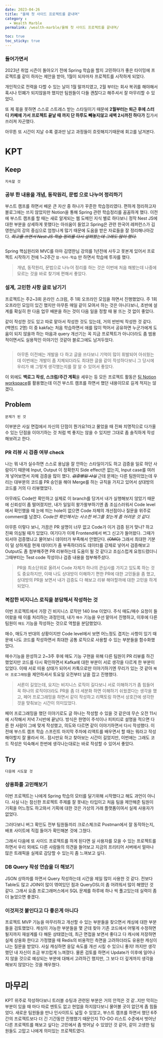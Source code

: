 ```yaml
---
date: 2023-04-26
title: "올해 첫 사이드 프로젝트를 끝내며"
category :
  - Wealth Marble
permalink: /wealth-marble/올해 첫 사이드 프로젝트를 끝내며/

toc: true
toc_sticky: true
---
```


<h3 id="들어가면서">들어가면서</h3>
<p>2023년 취업 시즌이 돌아오기 전에 Spring 학습을 할지 고민하다가 좋은 타이밍에 프로젝트를 같이 하자는 제안을 받아, 1월이 되자마자 프로젝트를 시작하게 되었다.</p>
<p>개인적으로 전력을 다할 수 있는 날이 1월 말까지였고, 2월 부터는 회사 복귀를 해야해서 혹시나 민폐가 되지않을까 했지만 팀원들이 다들 괜찮다고 해주셔서 잘 마무리할 수 있었다.</p>
<p>또 제 몫을 못하면 스스로 스트레스 받는 스타일이기 때문에 <strong>2월부터는 퇴근 후에 스터디 카페에 가서 프로젝트 끝날 때 까지 단 하루도 빼놓지않고 새벽 2시까진 하다가</strong> 집가서 쓰러져 자곤했다.</p>
<p>아무튼 또 시간이 지날 수록 결과만 남고 과정들이 흐릿해지기때문에 회고를 남겨본다.</p>
<h1 id="kpt">KPT</h1>
<h2 id="keep">Keep</h2>
<p><code>지속할 것</code></p>
<h3 id="공부-한-내용을-개념-동작원리-문법-으로-나누어-정리하기">공부 한 내용을 개념, 동작원리, 문법 으로 나누어 정리하기</h3>
<p>부스트 캠프를 하면서 배운 큰 자산 중 하나가 꾸준한 학습정리였다.
편하게 정리하고자 블로그에는 쓰지 않았지만 Notion을 통해 Spring 관련 학습정리를 꼼꼼하게 했다.
이전에 부스트 캠프를 할 때는 새로 알게되는 웹 도메인 지식 별로 하다보니 정작 Nest JS에 대한 부분을 상세하게 못했다는 아쉬움이 들었고 Spring은 관련 한국어 레퍼런스가 김영한님의 강의 중심으로 엄청나게 많기 때문에 도움을 받은 자료들을 잘 정리해나아갔다.
<del><em>회고를 쓰면서 Nest JS 학습 정리를 다시 살펴봤는데 그래도 많이 했다.</em></del></p>
<p><img alt="" src="https://velog.velcdn.com/images/kny8092/post/191aa548-04b7-4ab7-8a6b-c760d228e71a/image.png" /></p>
<p>Spring 핵심원리와 MVC를 아마 김영한님 강의를 1년전에 사두고 못본게 있어서 프로젝트 시작하기 전에 1~2주간 <code>잠-식사-학습</code> 만 하면서 학습에 투자를 했다.</p>
<blockquote>
<p>개념, 동작원리, 문법으로 나누어 정리를 하는 것은 이번에 처음 해봤는데 나중에 모르는 것을 바로 찾기에 편해서 좋았다.</p>
</blockquote>
<h3 id="설계-고민한-사항-글로-남기기">설계, 고민한 사항 글로 남기기</h3>
<p>프로젝트는 주2~3회 온라인 스크럼, 주 1회 오프라인 모임을 하면서 진행했었다.
주 1회 오프라인 모임이 있긴 했지만 아무튼 매일 같이 모여서 하는 것은 아니다보니, 초반에 설계를 확실히 한 다음 업무 배분을 하는 것이 다음 일을 정할 때 붕 뜨는 것 없이 좋았다.</p>
<p>같이 작성한 것도 있고 따로 맡아서 작성한 것도 있는데, 거의 반반씩 작성한 것 같다. (백엔드 2명)
이 중 kakfa는 처음 학습하면서 애를 많이 먹어서 공유하면 누군가에게 도움이 되지 않을까 하는 마음과 query 개선기는 꼭 지금 프로젝트가 아니더라도 좀 범용적이면서도 실용적인 이야기인 것같아 블로그에도 남겨두었다.</p>
<p><img alt="" src="https://velog.velcdn.com/images/kny8092/post/bfbbde78-3342-4db7-89c1-360bd5821d67/image.png" /></p>
<blockquote>
<p>아무튼 이전에는 개발을 다 하고 글을 쓰다보니 기억이 많이 휘발되어 아쉬웠는데 이번에는 개발이 좀 지체되더라도 최대한 글을 같이 작성하다보니 그 당시에 우리가 왜 그렇게 생각했는지를 잘 알 수 있어서 좋았다.</p>
</blockquote>
<p>이 외에도 <strong>백로그 작성, 스크럼/주간 계획</strong>을 세우는 등 모든 프로젝트 활동은 <a href="https://jinsungone.notion.site/2d4079df90c6458a9fb72551a73d51c7">팀 Notion workspace</a>를 활용했는데 이건 부스트 캠프를 하면서 했던 내용이므로 길게 적지는 않겠다.</p>
<h2 id="problem">Problem</h2>
<p><code>문제가 된 것</code></p>
<p>이부분은 사실 면접에서 자신의 단점이 뭔가요?라고 물었을 때 진짜 치명적으로 다가올 수 있는 단점을 이야기하는 것 처럼 썩 좋지는 않을 수 있지만 그대로 좀 솔직하게 작성해보려고 한다.</p>
<h3 id="pr-리뷰-시-검증-여부-check">PR 리뷰 시 검증 여부 check</h3>
<p>나는 뭐 내가 실수하면 스스로 용납을 잘 안하는 스타일이기도 하고 검증을 일로 하던 사람이기 때문에 Input, Output 이 정확한지 Side effect은 없는지, Input case를 여러개 넣어보면서 자체 검증을 많이 했다.
<em><del>검증병임 사실</del></em>
근데 문제는 다른 팀원이었는데 우리는 대부분의 코드를 PR 승인을 해야 Merge를 하는 규칙을 가지고 있어서 상대방의 코드를 거의 다 리뷰했었다.</p>
<p>아무래도 Code만 확인하고 실제로 이 branch를 당겨서 내가 실행해보지 않았기 때문에 신뢰성이 좀 떨어졌지만, 내가 일일히 왈가왈부하기엔 좀 조심스러워서 Code level에서 확인했을 때 눈에 띄는 hole이 없으면 Code 자체의 개선점이나 질문을 위주로 comment를 남겼다.
<em>Code만 확인해서는 사소한 버그를 찾는게 좀 어려운 것 같다.</em></p>
<p>아무튼 이렇다 보니, 가끔은 PR 설명이 너무 없고 Code가 이거 검증 된거 맞나? 하고 진짜 의심될 때가 있었다. 여기다가 이제 Frontend에서 버그 신고가 들어왔다.
그때가 되서야 검증했냐고 물어보니 데이터가 부족해서 안했단다. <del>(OMG)</del>
그래서 최대한 기분이 덜 상하게끔 현재 데이터가 좀 부족하더라도 데이터를 강제로 넣어서 검증해보고 Output도 좀 첨부해주면 PR 리뷰하는데 도움이 될 것 같다고 조심스럽게 요청드렸더니 그때부터는 Test code 작성이나 검증 내용을 첨부해주셨다.</p>
<blockquote>
<p>PR을 최소단위로 올려서 Code 자체가 하나의 관심사를 가지고 있도록 하는 것도 중요하지만,
이때 나도 상대방이 이해하기 편한 PR에 대한 고민들을 좀 했고, 
상대방의 PR을 보면서 내가 검증도 다 해보고 리뷰 해야할까에 대한 고민을 하게되었다.</p>
</blockquote>
<h3 id="복잡한-비지니스-로직을-분담해서-작성하는-것">복잡한 비지니스 로직을 분담해서 작성하는 것</h3>
<p>이번 프로젝트에서 가장 긴 비지니스 로직만 140 line 이었다.
주식 매도/매수 요청이 들어왔을 때 이를 처리하는 과정인데, 내가 <code>매수</code> 기능을 우선 맡아서 진행하고, 이후에 다른 팀원이 <code>매도</code> 기능을 작성하는 것으로 역할을 분담했었다.</p>
<p>매수, 매도가 반대의 상황이지만 Code level에서 보면 어느정도 겹치는 사항이 있기 때문에 나도 코드를 작성하면서 최대한 공통 로직으로 사용할 수 있는 부분들을 함수화했었다.</p>
<p>매수기능을 완성하고 2~3주 후에 매도 기능 구현을 위해 다른 팀원이 PR 리뷰를 하긴 했었지만 코드를 다시 확인하면서 Kafka에 대한 부분이 서로 생각을 다르게 한 부분이 있었다.
이때 서로 띠용 상태가 되어서 카톡으로만 이야기하기엔 무리가 있는 것 같아 <code>페어 프로그래밍</code>을 제안하셔서 토요일 오전부터 날을 잡고 진행했다.</p>
<blockquote>
<p>서론이 길었는데, 요지는 비지니스 로직이 길다보니 서로 이해하기가 좀 힘들어 꼭 하나의 로직이더라도 PR을 좀 더 세분화 하면 이해하기 쉬웠겠다는 생각을 했고, 페어 프로그래밍을 하면서 같이 작성하고 리팩토링 하면서 상호간에 생각한 것을 맞춰보는 시간이 의미있었다.</p>
</blockquote>
<p>페어 프로그래밍을 했던 이야기로도 글 하나는 작성할 수 있을 것 같은데 무슨 오전 11시에 시작해서 저녁 7시반에 끝났다.
방식은 한명이 주석이나 피피티로 설명을 적으면 다른 한 사람이 그에 맞게 작성했고, 의도와 다르면 같이 이야기하면서 다시 작성했다.
이전에 부스트 캠프 학습 스프린트 마지막 주차에 리액트를 배우면서 할 때는 뭐라고 작성해야할지 잘 몰라서 어.. 잠시만요 하고 찾아보는 시간이 길었지만, 이번에는 그래도 코드 작성은 익숙해서 한번에 생각나는대로는 바로 작성할 수 있어서 좋았다.</p>
<h2 id="try">Try</h2>
<p><code>다음에 시도할 것</code></p>
<h3 id="상용화를-고민해보기">상용화를 고민해보기</h3>
<p>이번 프로젝트는 나에게 Spring 학습의 모터를 달기위해 시작했다고 해도 과언이 아니다.
사실 나는 참신한 프로젝트 주제를 잘 못내는 타입이고 처음 팀을 제안해준 팀원이 기획을 어느정도 하고와서 기획에 대한 것은 가상의 거래 플랫폼이여서 실제 사용자가 없었다.</p>
<p>그러다보니 버그 확인도 전부 팀원들끼리 크로스체크로 Postman에서 잘 동작하는지, 배포 사이트에 직접 들어가 확인해본 것에 그쳤다.</p>
<p>그래서 다음에 또 사이드 프로젝트를 하게 된다면 실 사용자를 모을 수 있는 프로젝트를 하면서 우리 외에도 다른 사람들의 의견을 들어보고 지금의 프리티어 서버에서 얼마나 많은 트래픽을 실제로 감당할 수 있는지 좀 느껴보고 싶다.</p>
<h3 id="db-query-작성-연습을-더-해보기">DB Query 작성 연습을 더 해보기</h3>
<p>JSON 상하차를 하면서 Query 작성하는데 시간을 제일 많이 사용한 것 같다.
전보다 Table도 많고 JOIN이 많이 엮여있던 점과 QueryDSL이 좀 어려워서 많이 해맸던 것 같다.
그래서 요즘 프로그래머스에서 SQL 문제를 하루에 하나 씩 풀고있는데 실력이 좀 더 늘었으면 좋겠다.</p>
<h3 id="이것저것-붙인다고-다-좋은게-아니다">이것저것 붙인다고 다 좋은게 아니다</h3>
<p>프로젝트 MVP 기능을 마무리하고 개선할 수 있는 부분들을 찾으면서 캐싱에 대한 부분들을 검토했었다. 캐싱이 가능한 부분들을 몇 군데 찾아 기존 코드에서 어떻게 수정하면 될지까지 재설계를 다 해둔 상태였는데, 최근 면접을 보면서 좋다고 다 캐시에 저장하면 실제 상용화 한다고 가정했을 때 Redis의 비용적인 측면을 고려하더라도 유용한 캐싱이냐는 질문을 받았다.
사실 캐싱하면 응답 속도를 개선 시킬 수 있으니 좋지! 까지만 생각했던 내 자신이 조금 부끄럽게 느껴졌다.
물론 검토를 하면서 Update가 이후에 일어나지 않을 것으로 예상되는 부분에 대해서 고려하긴 했지만, 그 보다 더 깊게까지 생각을 해보지 않았다는 것을 깨우쳤다.</p>
<h1 id="마무리">마무리</h1>
<p>KPT 위주로 작성하다보니 트러블 슈팅과 관련된 부분은 거의 안적은 것 같..지만
막히는 부분이 있을 때 마다 따로 멘토도 없고 현업을 하지않다보니 물어볼 곳이 없던게 좀 힘들었다.
새로운 팀원들을 만나 인사이트도 넓힐 수 있었고, 부스트 캠프를 하면서 했던 6주간의 프로젝트보다 더 긴 기간동안 진행했기 때문인지 TO-DO 리스트 수준에서 벗어난 다른 프로젝트를 해보고 싶다는 고민에서 좀 벗어날 수 있었던 것 같아, 같이 고생한 팀원들도 고맙고 나에게 의미있는 프로젝트였다.</p>